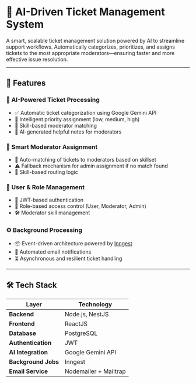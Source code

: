 # 🧠 AI-Driven Ticket Management System

A smart, scalable ticket management solution powered by AI to streamline support workflows. Automatically categorizes, prioritizes, and assigns tickets to the most appropriate moderators—ensuring faster and more effective issue resolution.

---

## 🚀 Features

### 🎯 AI-Powered Ticket Processing
- ✅ Automatic ticket categorization using Google Gemini API
- 📌 Intelligent priority assignment (low, medium, high)
- 👥 Skill-based moderator matching
- 📝 AI-generated helpful notes for moderators

### 👤 Smart Moderator Assignment
- 🧠 Auto-matching of tickets to moderators based on skillset
- ⚠️ Fallback mechanism for admin assignment if no match found
- 🔀 Skill-based routing logic

### 👥 User & Role Management
- 🔐 JWT-based authentication
- 🔄 Role-based access control (User, Moderator, Admin)
- 🛠️ Moderator skill management

### ⚙️ Background Processing
- 📦 Event-driven architecture powered by [Inngest](https://www.inngest.com/)
- 📧 Automated email notifications
- ⏳ Asynchronous and resilient ticket handling

---

## 🛠️ Tech Stack

| Layer            | Technology                         |
|-------------------|-------------------------------------|
| **Backend**       | Node.js, NestJS                     |
| **Frontend**      | ReactJS                             |
| **Database**      | PostgreSQL                         |
| **Authentication**| JWT                                |
| **AI Integration**| Google Gemini API                  |
| **Background Jobs**| Inngest                           |
| **Email Service** | Nodemailer + Mailtrap              |




